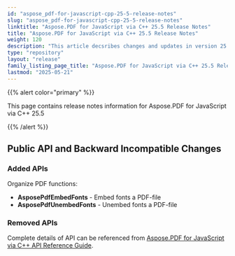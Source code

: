 ```yaml
---
id: "aspose_pdf-for-javascript-cpp-25-5-release-notes"
slug: "aspose_pdf-for-javascript-cpp-25-5-release-notes"
linktitle: "Aspose.PDF for JavaScript via C++ 25.5 Release Notes"
title: "Aspose.PDF for JavaScript via C++ 25.5 Release Notes"
weight: 120
description: "This article decsribes changes and updates in version 25.5 of Aspose.PDF for JavaScript via C++"
type: "repository"
layout: "release"
family_listing_page_title: "Aspose.PDF for JavaScript via C++ 25.5 Release Notes"
lastmod: "2025-05-21"
---
```


{{% alert color="primary" %}}

This page contains release notes information for Aspose.PDF for JavaScript via C++ 25.5

{{% /alert %}}

## Public API and Backward Incompatible Changes

### Added APIs

Organize PDF functions:
* **AsposePdfEmbedFonts** - Embed fonts a PDF-file
* **AsposePdfUnembedFonts** - Unembed fonts a PDF-file

### Removed APIs

Complete details of API can be referenced from [Aspose.PDF for JavaScript via C++ API Reference Guide](https://reference.aspose.com/pdf/javascript-cpp/).